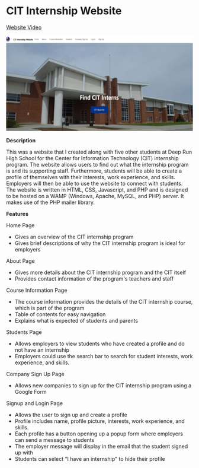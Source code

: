# CIT Internship Website

[Website Video](https://drive.google.com/file/d/1eWtxcMQJicXPfYVwvoVeuplQyxaCLVQ6/view)

![Image of Homepage](Screenshots/Homepage.png)

**Description**

This was a website that I created along with five other students at Deep Run High School for the Center for Information Technology (CIT) internship program. The website allows users to find out what the internship program is and its supporting staff. Furthermore, students will be able to create a profile of themselves with their interests, work experience, and skills. Employers will then be able to use the website to connect with students. The website is written in HTML, CSS, Javascript, and PHP and is designed to be hosted on a WAMP (Windows, Apache, MySQL, and PHP) server. It makes use of the PHP mailer library.

**Features**

Home Page
* Gives an overview of the CIT internship program
* Gives brief descriptions of why the CIT internship program is ideal for employers

About Page
* Gives more details about the CIT internship program and the CIT itself
* Provides contact information of the program's teachers and staff

Course Information Page
* The course information provides the details of the CIT internship course, which is part of the program
* Table of contents for easy navigation
* Explains what is expected of students and parents

Students Page
* Allows employers to view students who have created a profile and do not have an internship
* Employers could use the search bar to search for student interests, work experience, and skills.

Company Sign Up Page
* Allows new companies to sign up for the CIT internship program using a Google Form

Signup and Login Page
* Allows the user to sign up and create a profile
* Profile includes name, profile picture, interests, work experience, and skills.
* Each profile has a button opening up a popup form where employers can send a message to students
* The employer message will display in the email that the student signed up with
* Students can select "I have an internship" to hide their profile


